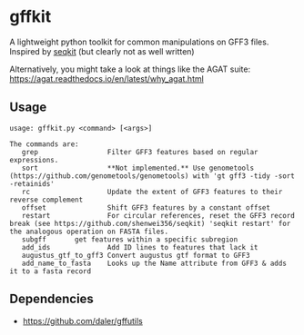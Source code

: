 # gffkit
A lightweight python toolkit for common manipulations on GFF3 files. Inspired by [seqkit](https://github.com/shenwei356/seqkit) (but clearly not as well written)

Alternatively, you might take a look at things like the AGAT suite:
https://agat.readthedocs.io/en/latest/why_agat.html

## Usage

```
usage: gffkit.py <command> [<args>]

The commands are:
   grep                 Filter GFF3 features based on regular expressions. 
   sort                 **Not implemented.** Use genometools (https://github.com/genometools/genometools) with 'gt gff3 -tidy -sort -retainids'
   rc                   Update the extent of GFF3 features to their reverse complement
   offset               Shift GFF3 features by a constant offset
   restart              For circular references, reset the GFF3 record break (see https://github.com/shenwei356/seqkit) 'seqkit restart' for the analogous operation on FASTA files.
   subgff		get features within a specific subregion
   add_ids              Add ID lines to features that lack it 
   augustus_gtf_to_gff3 Convert augustus gtf format to GFF3
   add_name_to_fasta    Looks up the Name attribute from GFF3 & adds it to a fasta record
```

## Dependencies
* https://github.com/daler/gffutils

